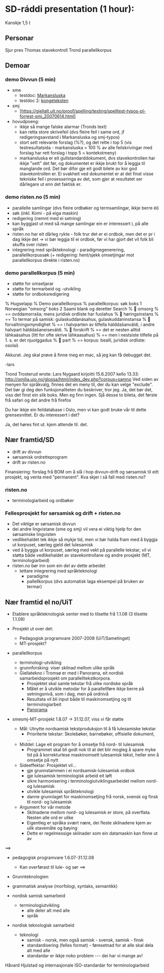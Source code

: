 # SD-ráddi presentation (1 hour):
Kanskje 1,5 t

## Personar
Sjur pres
Thomas stavekontroll
Trond parallellkorpus

## Demoar
### demo Divvun (5 min)

* sme
    - testdoc: [Markansluska](https://giellalt.uit.no/proof/spelling/testing/spelltest-pl-forrest-Markansluska_publicbeta1.html)
    - testdoc 2: [kongeteksten](http://minaigi.no/index2.php?id=1152)
* smj
    - [https://giellalt.uit.no/proof/spelling/testing/spelltest-typos-pl-forrest-smj_20070614.html]
* hovudpoeng:
    - ikkje så mange falske alarmar (Tronds text)
    - kan retta store skrivefeil (dvs fleire feil i same ord, jf redigeringsavstand i Markansluska og smj-typos)
    - stort sett relevante forslag (%?), og det rette i top 5 (vis testresultatsida - markansluska = 100 % av alle feilskrivingar med forslag har rett forslag i topp 5 = kontekstmeny)
    - markansluska er eit gullstandarddokument, dvs stavekontrollen har ikkje "sett" det før, og dokumentet er ikkje brukt for å leggja til manglande ord. Det bør difor gje eit godt bilete av kor god stavekontrollen er. Ei svakheit ved dokumentet er at det finst visse tekniske feil i prosesseringa av det, som gjer at resultatet ser dårlegare ut enn det faktisk er.

### demo risten.no (5 min)
* parallelle samlingar (dvs fleire ordbøker og termsamlingar, ikkje berre éi)
* søk (inkl. Komi - på eiga maskin)
* redigering (nemnt med ei setning)
* kan byggjast ut med så mange samlingar ein er interessert i, på alle språk
* risten.no har eit dårleg rykte - folk trur det er ei ordbok, men det er pr i dag ikkje det -> vi bør leggja til ei ordbok, før vi har gjort det vil folk bli skuffa over risten
* integrering med språkteknologi - paradigmegenerering, parallellkorpussøk (+ redigering: hent/sjekk omsetjingar mot parallellkorpus direkte i risten.no)

### demo parallellkorpus (5 min)
* støtte for omsetjarar
* støtte for termarbeid og -utvikling
* støtte for ordboksredigering

% Hugselapp
% Demo parallellkorpus
% parallellkorpus: søk boks 1 Norwegian "omsorg" boks 2 Saami blank og deretter Search
%  omsorg
% == ovddamorraša; mens juridisk ordliste har fuolahus
%  høringsinstans
% == To termar på samisk: gulaskuddanásahus, gulaskuddaninstansa
%  forvaltningsmyndighet
% == i halvparten av tilfella hálddašanváldi, i andre halvpart hálddašaneiseváldi.
%  forskrift
% == det er nesten alltid láhkaásahus (litt for ofte skrive láhkaasahus)
% == men i nestsiste tilfelle på 1. s. er det njuolggadus
%  part
% == korpus: bealli, juridisk ordliste: osolaš

Akkurat. Jeg skal prøve å finne meg en mac, så jeg kan få debugget det.

-lars

Trond Trosterud wrote:
Lars Nygaard kirjoitti 15.6.2007 kello 13.33:
http://omilia.uio.no/glossa/html/index_dev.php?corpus=samno
Ved siden av menyen for språkvalg, finnes det en meny til, der du kan velge "exclude". Det bør gi deg den funksjonaliteten du beskriver, tror jeg.
Ja, det bør det, viss det finst ein slik boks.
Men eg finn ingen. Sjå desse to bileta, det første frå safari og det andre frå firefox

Du har ikkje ein feildatabase i Oslo, men vi kan godt bruke vår til  dette grensesnittet. Er du interessert i det?

Ja, det høres fint ut.
kjem attende til. det.

## Nær framtid/SD
* drift av divvun
* sørsamisk ordretteprogram
* drift av risten.no

Finansiering: forslag frå BOM om å slå i hop divvun-drift og sørsamisk til eitt prosjekt, og venta med "permanent". Kva skjer i så fall med risten.no?

### risten.no

* terminologiarbeid og ordbøker

### Fellesprosjekt for sørsamisk og drift + risten.no

* Det viktige er sørsamisk divvun
* dei andre lingvistane (sme og smj) vil vera ei viktig hjelp for den sørsamiske lingvisten
* vedlikehaldet tek ikkje så mykje tid, men vi bør halda fram med å byggja ut korpuset, særleg gjeld det lulesamisk
* ved å byggja ut korpuset, særleg med vekt på parallelle tekstar, vil vi støtta både vedlikehaldet av stavekontrollane og andre prosjekt (MT, terminologiarbeid)
* risten.no bør inn som ein del av dette arbeidet
    - tettare integrering med språkteknologi
        - paradigme
        - pallellkorpus (dvs automatisk laga eksempel på bruken av termar)

## Nær framtid el no/UiT
* Etablere språkteknologisk senter med to tilsette frå 1.1.08 (3 tilsette 1.1.09)
* Prosjekt ut over det:
    - Pedagogisk programvare 2007-2008 (UiT/Sametinget)
    - MT-prosjekt?

* parallellkorpus
    - terminologi-utvikling
    - grunnforsking: viser skilnad mellom ulike språk
    - Giellatekno i Tromsø er med i Panorama, eit nordisk samarbeidsprosjekt om parallelltekstkorpora.
        - Prosjektet skal samle tekstar frå ulike nordiske språk
        - Målet er å utvikle metodar for å parallellføre ikkje berre på setningsnivå, som i dag, men på ordnivå
        - Resultata vil bli input både til maskinomsetjing og til terminologiarbeit
        - [Panorama](http://beta.visl.sdu.dk/visl2/panorama.html)

* smesmj-MT-prosjekt 1.8.07 -> 31.12.07, viss vi får støtte
    - Mål: Utnytte nordsamisk tekstproduksjon til å få lulesamiske tekstar
        - Prioriterte tekstar: Skolebøker, barnebøker, offisielle dokument, ...
    - Middel: Lage eit program for å omsetje frå nord- til lulesamisk
        - Programmet skal bli godt nok til at det blir mogleg å spare myke tid på å korrekturlese maskinomsett lulesamisk tekst, heller enn å omsetje på nytt
    - Sideeffektar: Prosjektet vil...
        - gje grunnstammen i ei nordsamisk-lulesamisk ordbok
        - gje lulesamisk terminologisk arbeid eit løft
        - sikre harmonisering i terminologiutviklingsarbeidet mellom nord- og lulesamisk
        - utvikle lulesamisk språkteknologi
        - danne grunnlaget for maskinomsetjing frå norsk, svensk og finsk til nord- og lulesamisk
    - Argument for vår metode
        - Skilnadene mellom nord- og lulesamisk er store, på overflata. Nesten alle ord er ulike
        - Eigentleg er språka svært nære, dei fleste skilnadene kjem av ulik stavemåte og bøying
        - Dette er regelmessige skilnader som ein datamaskin kan finne ut av


==>

* pedagogisk programvare 1.6.07-31.12.08
    - Kan overførast til lule- og sør
==>

* Grunnteknologien
* grammatisk analyse (morfologi, syntaks, semantikk)

* nordisk samisk samarbeid
    - terminologiutvikling
        - alle deler alt med alle
        - språk

* nordisk teknologisk samarbeid
    - teknologi
        - samisk - norsk, men også samisk - svensk, samisk - finsk
        - standardisering (felles format) - føresetnad for at alle skal dela alt med alle
        - standardar er ikkje noko problem --- dei har vi mange av!

Håvard Hjulstad og internasjonale ISO-standardar for terminologiarbeid
